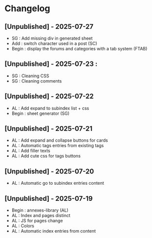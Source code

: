 # Changelog

## [Unpublished] - 2025-07-27

- SG : Add missing div in generated sheet
- Add : switch character used in a post (SC)
- Begin : display the forums and categories with a tab system (FTAB)

## [Unpublished] - 2025-07-23 :

- SG : Cleaning CSS
- SG : Cleaning comments

## [Unpublished] - 2025-07-22

- AL : Add expand to subindex list + css
- Begin : sheet generator (SG)

## [Unpublished] - 2025-07-21

- AL : Add expand and collapse buttons for cards
- AL : Automatic tags entries from existing tags
- AL : Add filler texts
- AL : Add cute css for tags buttons

## [Unpublished] - 2025-07-20

- AL : Automatic go to subindex entries content

## [Unpublished] - 2025-07-19

- Begin : annexes-library (AL)
- AL : Index and pages distinct
- AL : JS for pages change
- AL : Colors
- AL : Automatic index entries from content
